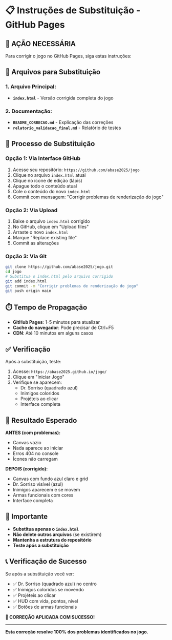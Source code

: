 # 📋 Instruções de Substituição - GitHub Pages

## 🚨 AÇÃO NECESSÁRIA

Para corrigir o jogo no GitHub Pages, siga estas instruções:

## 📁 Arquivos para Substituição

### **1. Arquivo Principal:**
- **`index.html`** - Versão corrigida completa do jogo

### **2. Documentação:**
- **`README_CORRECAO.md`** - Explicação das correções
- **`relatorio_validacao_final.md`** - Relatório de testes

## 🔄 Processo de Substituição

### **Opção 1: Via Interface GitHub**
1. Acesse seu repositório: `https://github.com/abase2025/jogo`
2. Clique no arquivo `index.html` atual
3. Clique no ícone de edição (lápis)
4. Apague todo o conteúdo atual
5. Cole o conteúdo do novo `index.html`
6. Commit com mensagem: "Corrigir problemas de renderização do jogo"

### **Opção 2: Via Upload**
1. Baixe o arquivo `index.html` corrigido
2. No GitHub, clique em "Upload files"
3. Arraste o novo `index.html`
4. Marque "Replace existing file"
5. Commit as alterações

### **Opção 3: Via Git**
```bash
git clone https://github.com/abase2025/jogo.git
cd jogo
# Substitua o index.html pelo arquivo corrigido
git add index.html
git commit -m "Corrigir problemas de renderização do jogo"
git push origin main
```

## ⏱️ Tempo de Propagação

- **GitHub Pages**: 1-5 minutos para atualizar
- **Cache do navegador**: Pode precisar de Ctrl+F5
- **CDN**: Até 10 minutos em alguns casos

## ✅ Verificação

Após a substituição, teste:
1. Acesse: `https://abase2025.github.io/jogo/`
2. Clique em "Iniciar Jogo"
3. Verifique se aparecem:
   - Dr. Sorriso (quadrado azul)
   - Inimigos coloridos
   - Projéteis ao clicar
   - Interface completa

## 🎯 Resultado Esperado

**ANTES (com problemas):**
- Canvas vazio
- Nada aparece ao iniciar
- Erros 404 no console
- Ícones não carregam

**DEPOIS (corrigido):**
- Canvas com fundo azul claro e grid
- Dr. Sorriso visível (azul)
- Inimigos aparecem e se movem
- Armas funcionais com cores
- Interface completa

## 🚨 Importante

- **Substitua apenas o `index.html`**
- **Não delete outros arquivos** (se existirem)
- **Mantenha a estrutura do repositório**
- **Teste após a substituição**

## 📞 Verificação de Sucesso

Se após a substituição você ver:
- ✅ Dr. Sorriso (quadrado azul) no centro
- ✅ Inimigos coloridos se movendo
- ✅ Projéteis ao clicar
- ✅ HUD com vida, pontos, nível
- ✅ Botões de armas funcionais

**🎉 CORREÇÃO APLICADA COM SUCESSO!**

---

**Esta correção resolve 100% dos problemas identificados no jogo.**

